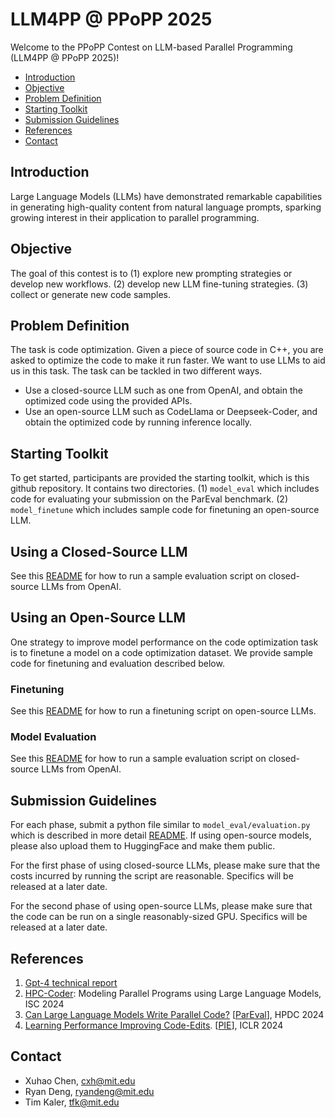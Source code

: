 # LLM4PP @ PPoPP 2025

Welcome to the PPoPP Contest on LLM-based Parallel Programming (LLM4PP @ PPoPP 2025)!

* [Introduction](#introduction)
* [Objective](#objective)
* [Problem Definition](#problem-definition)
* [Starting Toolkit](#starting-toolkit)
* [Submission Guidelines](#submission-guidelines)
* [References](#references)
* [Contact](#contact)
  
<!--Starting Toolkit for the LLM4PP competition, modified from the starting toolkit from [LLM4HWDesign](https://nvlabs.github.io/LLM4HWDesign/problem.html) is [here](https://github.com/GATECH-EIC/LLM4HWDesign_Starting_Toolkit).-->

## Introduction

Large Language Models (LLMs) have demonstrated remarkable capabilities in generating high-quality content from natural language prompts, sparking growing interest in their application to parallel programming. 

<!--
Despite the significant potential and community excitement, current state-of-the-art pretrained LLMs, such as OpenAI's GPT-4 [1], still struggle to produce practical parallel code without extensive human intervention in their original forms. 
In parallel code generation, for example, these models tend to either generate non-compilable or non-functional code, necessitating human correction, or produce overly simplistic or inefficient parallel implementations. 
This issue can primarily stem from the LLMs' limited exposure to parallel code data during pretraining. A pioneering attempt in HPC-Coder [2] demonstrates that using a large-scale parallel code dataset can improve LLMs' PP abilities. 
However, models trained with publicly available datasets are still far behind human experts. Thus, developing open-source, high-quality, PP-specific code datasets is essential for unlocking the full potential of LLM-based PP.
This year's contest seeks to address this challenge by asking you to help build a large-scale, high-quality parallel code generation dataset. 
By open-sourcing this dataset, we aim to establish critical infrastructure for advancing LLM-based parallel programming workflows. 
Participants will be invited to author a short paper summarizing our efforts, insights, and lessons learned, thereby paving the way for future initiatives.

Unfortunately, the development of LLM for PP is severely hindered by the scarcity of high-quality, publicly accessible parallel code datasets. 
Specifically, the lack of adequate datasets prevents effective fine-tuning of LLMs, a critical method for equipping them with PP domain knowledge and mitigating their limited exposure to PP-specific data during pretraining. 
This shortage thus significantly impedes progress in LLM-based parallel code generation.
-->

## Objective
The goal of this contest is to 
(1) explore new prompting strategies or develop new workflows.
(2) develop new LLM fine-tuning strategies.
(3) collect or generate new code samples.

<!--enrich the current parallel code dataset to a large-scale, high-quality open-source dataset, facilitating the development of more effective LLM-based parallel programming through fine-tuning. 
Participants are asked to (1) collect or generate parallel code samples and (2) enhance the dataset quality through data cleaning and label generation techniques. 
Participants' contributions will be evaluated based on the improvement their data brings to the fine-tuned LLM.-->

## Problem Definition
The task is code optimization. Given a piece of source code in C++, you are asked to optimize the code to make it run faster. We want to use LLMs to aid us in this task. The task can be tackled in two different ways.
* Use a closed-source LLM such as one from OpenAI, and obtain the optimized code using the provided APIs.
* Use an open-source LLM such as CodeLlama or Deepseek-Coder, and obtain the optimized code by running inference locally.

## Starting Toolkit
To get started, participants are provided the starting toolkit, which is this github repository. It contains two directories.
(1) `model_eval` which includes code for evaluating your submission on the ParEval benchmark.
(2) `model_finetune` which includes sample code for finetuning an open-source LLM.

<!--
and (5) the deduplication codebase we will use to duplicate the repeated data samples. 
Participants are expected to just replace the example submission dataset with their own collected datasets and get the corresponding metric from the starting toolkit to further improve their datasets during Phase I.
-->

## Using a Closed-Source LLM
See this [README](model_eval/README.md) for how to run a sample evaluation script on closed-source LLMs from OpenAI.

## Using an Open-Source LLM
One strategy to improve model performance on the code optimization task is to finetune a model on a code optimization dataset. We provide sample code for finetuning and evaluation described below.

### Finetuning
See this [README](model_finetune/README.md) for how to run a finetuning script on open-source LLMs.

### Model Evaluation
See this [README](model_eval/README.md) for how to run a sample evaluation script on closed-source LLMs from OpenAI.

## Submission Guidelines
For each phase, submit a python file similar to `model_eval/evaluation.py` which is described in more detail [README](model_eval/README.md). If using open-source models, please also upload them to HuggingFace and make them public.

For the first phase of using closed-source LLMs, please make sure that the costs incurred by running the script are reasonable. Specifics will be released at a later date.

For the second phase of using open-source LLMs, please make sure that the code can be run on a single reasonably-sized GPU. Specifics will be released at a later date.

## References
1. [Gpt-4 technical report](https://arxiv.org/abs/2303.08774)
2. [HPC-Coder](https://arxiv.org/html/2306.17281v2): Modeling Parallel Programs using Large Language Models, ISC 2024
3. [Can Large Language Models Write Parallel Code?](https://arxiv.org/pdf/2401.12554.pdf) [[ParEval](https://github.com/parallelcodefoundry/ParEval)], HPDC 2024
4. [Learning Performance Improving Code-Edits](https://arxiv.org/abs/2302.07867). [[PIE](https://pie4perf.com/)], ICLR 2024

## Contact
* Xuhao Chen, cxh@mit.edu 
* Ryan Deng, ryandeng@mit.edu
* Tim Kaler, tfk@mit.edu
